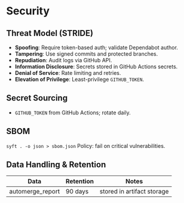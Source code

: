 # Security

## Threat Model (STRIDE)
- **Spoofing**: Require token-based auth; validate Dependabot author.
- **Tampering**: Use signed commits and protected branches.
- **Repudiation**: Audit logs via GitHub API.
- **Information Disclosure**: Secrets stored in GitHub Actions secrets.
- **Denial of Service**: Rate limiting and retries.
- **Elevation of Privilege**: Least-privilege `GITHUB_TOKEN`.

## Secret Sourcing
- `GITHUB_TOKEN` from GitHub Actions; rotate daily.

## SBOM
`syft . -o json > sbom.json`
Policy: fail on critical vulnerabilities.

## Data Handling & Retention
| Data        | Retention | Notes |
|-------------|-----------|-------|
| automerge_report | 90 days  | stored in artifact storage |
